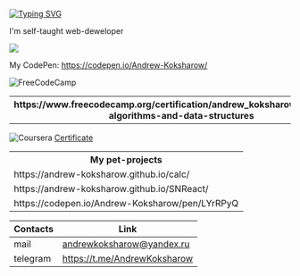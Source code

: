 <a href="https://git.io/typing-svg"><img src="https://readme-typing-svg.herokuapp.com?font=Source+Sans+Pro&size=25&duration=4000&pause=500&color=0075F7&center=true&vCenter=true&width=1000&lines=Hello.+I'm+Andrew" alt="Typing SVG" /></a>

I'm self-taught web-deweloper 


<img src='https://www.codewars.com/users/Andrew-Koksharow/badges/small'/></div>

My CodePen: https://codepen.io/Andrew-Koksharow/


 ![FreeCodeCamp](https://img.shields.io/badge/Freecodecamp-%23123.svg?&style=for-the-badge&logo=freecodecamp&logoColor=blue)
 <table>


<th>https://www.freecodecamp.org/certification/andrew_koksharow/javascript-algorithms-and-data-structures</th>
<th>https://freecodecamp.org/certification/andrew_koksharow/responsive-web-design</th>

</tr>
</table> 



![Coursera](https://img.shields.io/badge/Coursera-%230056D2.svg?style=for-the-badge&logo=Coursera&logoColor=white)
<a href='coursera.org/verify/HGPXJCR5JERH'>Certificate</a>


<table>
  <tr><th>My pet-projects</th></tr>
<tr>
  <td>https://andrew-koksharow.github.io/calc/</td>
  
</tr>

<tr>
  <td>https://andrew-koksharow.github.io/SNReact/</td>
  
</tr>
<tr>
<td>https://codepen.io/Andrew-Koksharow/pen/LYrRPyQ</td>
</tr>


</table> 







| Contacts | Link |
|----------|------|
|mail      |andrewkoksharow@yandex.ru|
|telegram|https://t.me/AndrewKoksharow|


